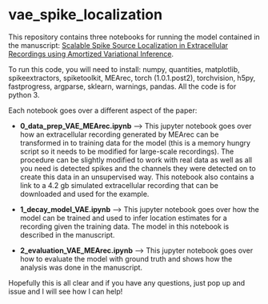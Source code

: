 # vae_spike_localization

This repository contains three notebooks for running the model contained in the manuscript: [Scalable Spike Source Localization in Extracellular Recordings using Amortized Variational Inference](https://www.biorxiv.org/content/10.1101/656389v1).

To run this code, you will need to install: numpy, quantities, matplotlib, spikeextractors, spiketoolkit, MEArec, torch (1.0.1.post2), torchvision, h5py, fastprogress, argparse, sklearn, warnings, pandas. All the code is for python 3.

Each notebook goes over a different aspect of the paper:


* **0_data_prep_VAE_MEArec.ipynb** --> This jupyter notebook goes over how an extracellular recording generated by MEArec can be transformed in to training data for the model (this is a memory hungry script so it needs to be modified for large-scale recordings). The procedure can be slightly modified to work with real data as well as all you need is detected spikes and the channels they were detected on to create this data in an unsupervised way. This notebook also contains a link to a 4.2 gb simulated extracellular recording that can be downloaded and used for the example.

* **1_decay_model_VAE.ipynb** --> This jupyter notebook goes over how the model can be trained and used to infer location estimates for a recording given the training data. The model in this notebook is described in the manuscript.

* **2_evaluation_VAE_MEArec.ipynb** --> This jupyter notebook goes over how to evaluate the model with ground truth and shows how the analysis was done in the manuscript.

Hopefully this is all clear and if you have any questions, just pop up and issue and I will see how I can help!

